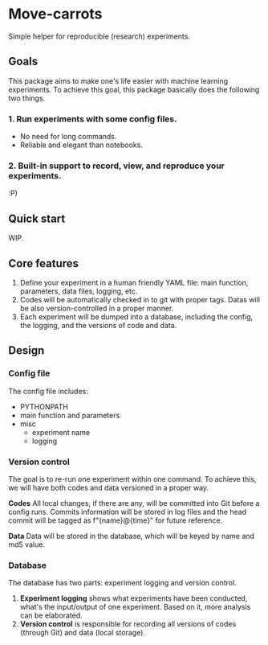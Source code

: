 # Move-carrots

Simple helper for reproducible (research) experiments.

## Goals

This package aims to make one's life easier with machine learning experiments.
To achieve this goal, this package basically does the following two things.

### 1. Run experiments with some config files. 

- No need for long commands. 
- Reliable and elegant than notebooks.

### 2. Built-in support to record, view, and reproduce your experiments.

:P)

## Quick start
WIP.

## Core features

1. Define your experiment in a human friendly YAML file: main function, parameters, data files, logging, etc.
2. Codes will be automatically checked in to git with proper tags. Datas will be also version-controlled in a proper manner. 
3. Each experiment will be dumped into a database, including the config, the logging, and the versions of code and data.

## Design

### Config file
The config file includes:
- PYTHONPATH
- main function and parameters
- misc
    - experiment name
    - logging

### Version control
The goal is to re-run one experiment within one command. To achieve this, we will have both codes and data versioned in a proper way.

**Codes** All local changes, if there are any, will be committed into Git before a config runs. Commits information will be stored in log files and the head commit will be tagged as f"{name}@{time}" for future reference. 

**Data** Data will be stored in the database, which will be keyed by name and md5 value. 

### Database

The database has two parts: experiment logging and version control. 

1. **Experiment logging** shows what experiments have been conducted, what's the input/output of one experiment. Based on it, more analysis can be elaborated.
2. **Version control** is responsible for recording all versions of codes (through Git) and data (local storage).
